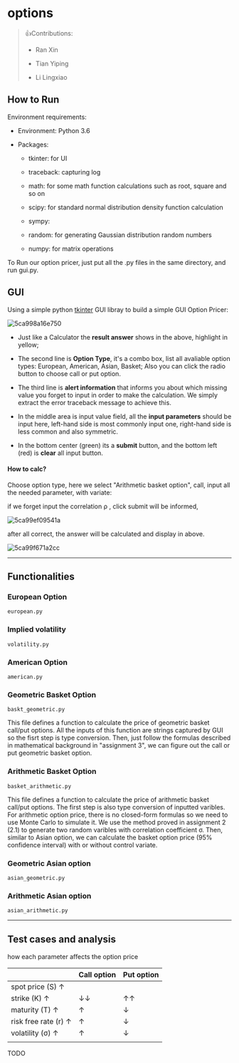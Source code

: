 # options

> :+1:Contributions:
> 
> - Ran Xin
> 
> - Tian Yiping
> 
> - Li Lingxiao

## How to Run

Environment requirements:

- Environment: Python 3.6

- Packages: 
  
  - tkinter: for UI
  
  - traceback: capturing log
  
  - math: for some math function calculations such as root, square and so on
  
  - scipy: for standard normal distribution density function calculation
  
  - sympy: 
  
  - random: for generating Gaussian distribution random numbers
  
  - numpy: for matrix operations

To Run our option pricer, just put all the .py files in the same directory, and run gui.py.

## GUI

Using a simple python [tkinter]([https://wiki.python.org/moin/TkInter]) GUI libray to build a simple GUI Option Pricer:

![5ca998a16e750](https://i.loli.net/2019/04/07/5ca998a16e750.png)

- Just like a Calculator the **result answer** shows in the above, highlight in yellow;

- The second line is **Option Type**, it's a combo box, list all avaliable option types: European, American, Asian, Basket; Also you can click the radio button to choose call or put option.

- The third line is **alert information** that informs you about which missing value you forget to input in order to make the calculation. We simply extract the error traceback message to achieve this.

- In the middle area is input value field, all the **input parameters** should be input here, left-hand side is most commonly input one, right-hand side is less common and also symmetric.

- In the bottom center (green) its a **submit** button, and the bottom left (red) is **clear** all input button.

#### How to calc?

Choose option type, here we select "Arithmetic basket option", call, input all the needed parameter, with variate:

if we forget input the correlation ρ , click submit will be informed,

![5ca99ef09541a](https://i.loli.net/2019/04/07/5ca99ef09541a.png)

after all correct, the answer will be calculated and display in above.

![5ca99f671a2cc](https://i.loli.net/2019/04/07/5ca99f671a2cc.png)

---

## Functionalities

### European Option

`european.py`

### Implied volatility

`volatility.py`

### American Option

`american.py`

### Geometric Basket Option

`baskt_geometric.py`

This file defines a function to calculate the price of geometric basket call/put options. All the inputs of this function are strings captured by GUI so the fisrt step is type conversion. Then, just follow the formulas described in mathematical background in "assignment 3", we can figure out the call or put geometric basket option.

### Arithmetic Basket Option

`basket_arithmetic.py`

This file defines a function to calculate the price of arithmetic basket call/put options. The first step is also type conversion of inputted varibles. For arithmetic option price, there is no closed-form formulas so we need to use Monte Carlo to simulate it. We use the method proved in assignment 2 (2.1)  to generate two random varibles with correlation coefficient σ. Then, similar to Asian option, we can calculate the basket option price (95% confidence interval) with or without control variate.

### Geometric Asian option

`asian_geometric.py`

### Arithmetic Asian option

`asian_arithmetic.py`

---

## Test cases and analysis

how each parameter aﬀects the option price

|                      | Call option | Put option |
| -------------------- | ----------- | ---------- |
| spot price (S) ↑     |             |            |
| strike (K) ↑         | ↓↓          | ↑↑         |
| maturity (T) ↑       | ↑           | ↓          |
| risk free rate (r) ↑ | ↑           | ↓          |
| volatility (σ) ↑     | ↑           | ↓          |
|                      |             |            |

TODO
